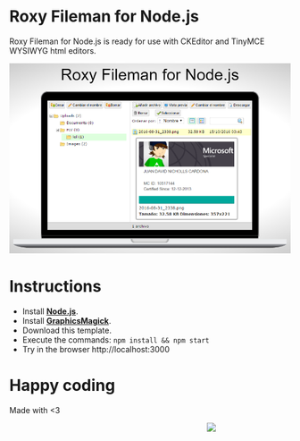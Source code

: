 # Roxy Fileman for Node.js
Roxy Fileman for Node.js is ready for use with CKEditor and TinyMCE WYSIWYG html editors.

![Roxy Fileman for Node.js](public/screen.png)

# Instructions
 * Install **[Node.js](https://nodejs.org)**.
 * Install **[GraphicsMagick](http://www.graphicsmagick.org/)**.
 * Download this template.
 * Execute the commands: `npm install && npm start`
 * Try in the browser http://localhost:3000

# Happy coding
Made with <3

<img width="150px" src="http://phaser.azurewebsites.net/assets/nicholls.png" align="right">
